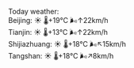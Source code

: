 Today weather:  
Beijing: ☀️   🌡️+19°C 🌬️↑22km/h  
Tianjin: ☀️   🌡️+13°C 🌬️↑22km/h  
Shijiazhuang: ☀️   🌡️+18°C 🌬️↖15km/h  
Tangshan: ☀️   🌡️+18°C 🌬️↗8km/h  

